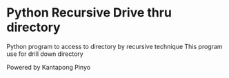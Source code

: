 # Python Recursive Drive thru directory
Python program to access to directory by recursive technique
This program use for drill down directory

Powered by
Kantapong Pinyo
